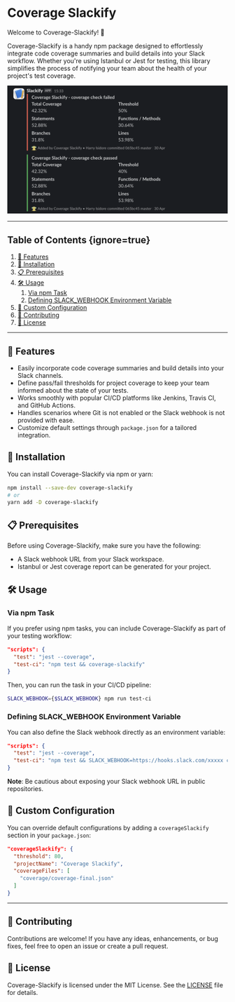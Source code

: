 # Coverage Slackify

Welcome to Coverage-Slackify! 🎉

Coverage-Slackify is a handy npm package designed to effortlessly integrate code coverage summaries and build details into your Slack workflow. Whether you're using Istanbul or Jest for testing, this library simplifies the process of notifying your team about the health of your project's test coverage.

<img src="docs/screenshots/coverage-slackify.png">

---

## Table of Contents {ignore=true}
<!-- @import "[TOC]" {cmd="toc" depthFrom=2 depthTo=6 orderedList=true} -->

<!-- code_chunk_output -->

1. [🚀 Features](#-features)
2. [🔧 Installation](#-installation)
3. [📋 Prerequisites](#-prerequisites)
4. [🛠 Usage](#-usage)
    1. [Via npm Task](#via-npm-task)
    2. [Defining SLACK_WEBHOOK Environment Variable](#defining-slack_webhook-environment-variable)
5. [🔧 Custom Configuration](#-custom-configuration)
6. [🤝 Contributing](#-contributing)
7. [📄 License](#-license)

<!-- /code_chunk_output -->

---

## 🚀 Features

- Easily incorporate code coverage summaries and build details into your Slack channels.
- Define pass/fail thresholds for project coverage to keep your team informed about the state of your tests.
- Works smoothly with popular CI/CD platforms like Jenkins, Travis CI, and GitHub Actions.
- Handles scenarios where Git is not enabled or the Slack webhook is not provided with ease.
- Customize default settings through `package.json` for a tailored integration.

## 🔧 Installation

You can install Coverage-Slackify via npm or yarn:

```bash
npm install --save-dev coverage-slackify
# or
yarn add -D coverage-slackify
```

## 📋 Prerequisites

Before using Coverage-Slackify, make sure you have the following:

- A Slack webhook URL from your Slack workspace.
- Istanbul or Jest coverage report can be generated for your project.

## 🛠 Usage

### Via npm Task

If you prefer using npm tasks, you can include Coverage-Slackify as part of your testing workflow:

```json
"scripts": {
  "test": "jest --coverage",
  "test-ci": "npm test && coverage-slackify"
}
```

Then, you can run the task in your CI/CD pipeline:

```bash
SLACK_WEBHOOK={$SLACK_WEBHOOK} npm run test-ci
```

### Defining SLACK_WEBHOOK Environment Variable

You can also define the Slack webhook directly as an environment variable:

```json
"scripts": {
  "test": "jest --coverage",
  "test-ci": "npm test && SLACK_WEBHOOK=https://hooks.slack.com/xxxxx coverage-slackify"
}
```

**Note**: Be cautious about exposing your Slack webhook URL in public repositories.

## 🔧 Custom Configuration

You can override default configurations by adding a `coverageSlackify` section in your `package.json`:

```json
"coverageSlackify": {
  "threshold": 80,
  "projectName": "Coverage Slackify",
  "coverageFiles": [
    "coverage/coverage-final.json"
  ]
}
```

---

## 🤝 Contributing

Contributions are welcome! If you have any ideas, enhancements, or bug fixes, feel free to open an issue or create a pull request.

## 📄 License

Coverage-Slackify is licensed under the MIT License. See the [LICENSE](LICENSE) file for details.
